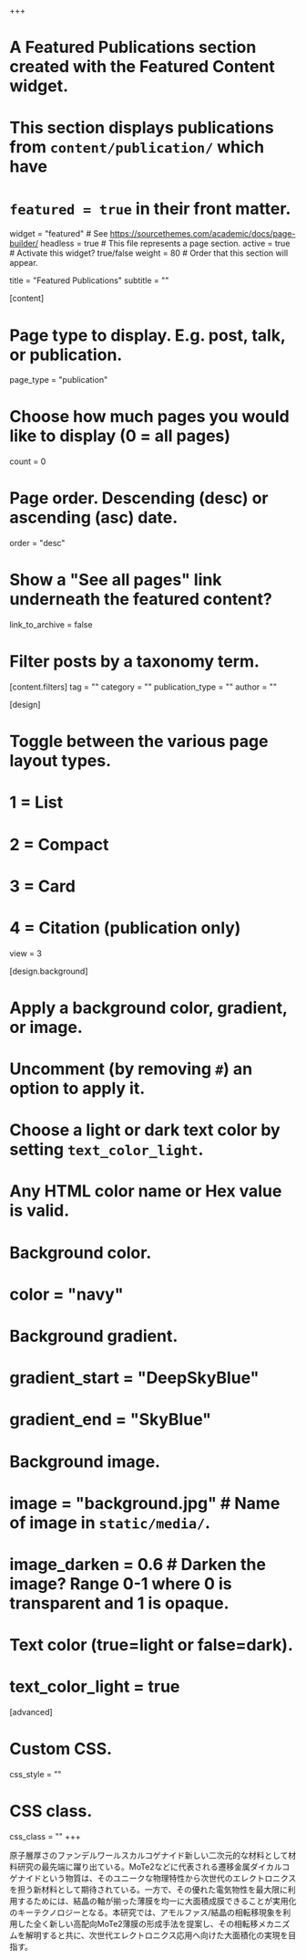 +++
# A Featured Publications section created with the Featured Content widget.
# This section displays publications from `content/publication/` which have
# `featured = true` in their front matter.

widget = "featured"  # See https://sourcethemes.com/academic/docs/page-builder/
headless = true  # This file represents a page section.
active = true  # Activate this widget? true/false
weight = 80  # Order that this section will appear.

title = "Featured Publications"
subtitle = ""

[content]
  # Page type to display. E.g. post, talk, or publication.
  page_type = "publication"
  
  # Choose how much pages you would like to display (0 = all pages)
  count = 0

  # Page order. Descending (desc) or ascending (asc) date.
  order = "desc"

  # Show a "See all pages" link underneath the featured content?
  link_to_archive = false

  # Filter posts by a taxonomy term.
  [content.filters]
    tag = ""
    category = ""
    publication_type = ""
    author = ""
  
[design]
  # Toggle between the various page layout types.
  #   1 = List
  #   2 = Compact
  #   3 = Card
  #   4 = Citation (publication only)
  view = 3
  
[design.background]
  # Apply a background color, gradient, or image.
  #   Uncomment (by removing `#`) an option to apply it.
  #   Choose a light or dark text color by setting `text_color_light`.
  #   Any HTML color name or Hex value is valid.
  
  # Background color.
  # color = "navy"
  
  # Background gradient.
  # gradient_start = "DeepSkyBlue"
  # gradient_end = "SkyBlue"
  
  # Background image.
  # image = "background.jpg"  # Name of image in `static/media/`.
  # image_darken = 0.6  # Darken the image? Range 0-1 where 0 is transparent and 1 is opaque.

  # Text color (true=light or false=dark).
  # text_color_light = true  
  
[advanced]
 # Custom CSS. 
 css_style = ""
 
 # CSS class.
 css_class = ""
+++

原子層厚さのファンデルワールスカルコゲナイド新しい二次元的な材料として材料研究の最先端に躍り出ている。MoTe2などに代表される遷移金属ダイカルコゲナイドという物質は、そのユニークな物理特性から次世代のエレクトロニクスを担う新材料として期待されている。一方で、その優れた電気物性を最大限に利用するためには、結晶の軸が揃った薄膜を均一に大面積成膜できることが実用化のキーテクノロジーとなる。本研究では、アモルファス/結晶の相転移現象を利用した全く新しい高配向MoTe2薄膜の形成手法を提案し、その相転移メカニズムを解明すると共に、次世代エレクトロニクス応用へ向けた大面積化の実現を目指す。
